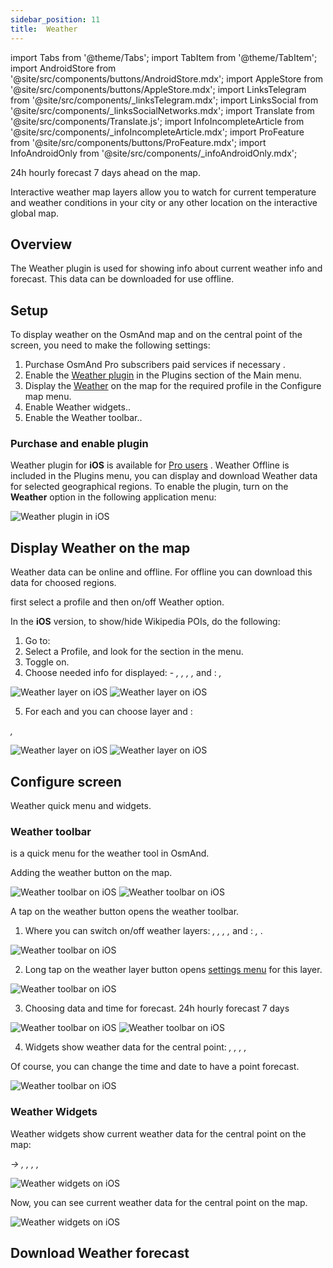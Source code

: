 ```yaml
---
sidebar_position: 11
title:  Weather
---
```


import Tabs from '@theme/Tabs';
import TabItem from '@theme/TabItem';
import AndroidStore from '@site/src/components/buttons/AndroidStore.mdx';
import AppleStore from '@site/src/components/buttons/AppleStore.mdx';
import LinksTelegram from '@site/src/components/_linksTelegram.mdx';
import LinksSocial from '@site/src/components/_linksSocialNetworks.mdx';
import Translate from '@site/src/components/Translate.js';
import InfoIncompleteArticle from '@site/src/components/_infoIncompleteArticle.mdx';
import ProFeature from '@site/src/components/buttons/ProFeature.mdx';
import InfoAndroidOnly from '@site/src/components/_infoAndroidOnly.mdx';

<InfoIncompleteArticle/>

24h hourly forecast 7 days ahead on the map.

Interactive weather map layers allow you to watch for current temperature and weather conditions in your city or any other location on the interactive global map.

## Overview

The Weather plugin is used for showing info about current weather info and forecast. This data can be downloaded for use offline.

## Setup 

To display weather on the OsmAnd map and on the central point of the screen, you need to make the following settings: 


1. Purchase OsmAnd Pro subscribers paid services if necessary <ProFeature/>.  
2. Enable the [Weather plugin](../plugins/#enable--disable) in the Plugins section of the Main menu.    
3. Display the [Weather](#enable-layer) on the map for the required profile in the Configure map menu.
4. Enable Weather widgets..
5. Enable the Weather toolbar..


### Purchase and enable plugin

<Tabs groupId="operating-systems">


<TabItem value="android" label="Android">

</TabItem>

<TabItem value="ios" label="iOS">

Weather plugin for **iOS** is available for [Pro users](../purchases/ios.md) <ProFeature/>. Weather Offline is included in the Plugins menu, you can display and download Weather data for selected geographical regions. To enable the plugin, turn on the **Weather** option in the following application menu: *<Translate ios="true" ids="menu,plugins,product_title_weather"/>* 

![Weather plugin in iOS](@site/static/img/plugins/weather/weather_plugin_ios.png)

</TabItem>

</Tabs>


## Display Weather on the map

Weather data can be online and offline. For offline you can download this data for choosed regions.

first select a profile and then on/off Weather option.

<Tabs groupId="operating-systems">


<TabItem value="android" label="Android">



</TabItem>

<TabItem value="ios" label="iOS">

In the **iOS** version, to show/hide Wikipedia POIs, do the following:  
1. Go to: *<Translate ios="true" ids="menu,configure_map"/>*  
2. Select a Profile, and look for the *<Translate ios="true" ids="map_settings_overunder"/>* section in the menu.  
3. Toggle *<Translate ios="true" ids="product_title_weather"/>* on.
4. Choose needed info for displayed: <Translate ios="true" ids="map_settings_weather_layers"/> - *<Translate ios="true" ids="map_settings_weather_temp"/>, <Translate ios="true" ids="map_settings_weather_pressure"/>, <Translate ios="true" ids="map_settings_weather_wind"/>, <Translate ios="true" ids="map_settings_weather_cloud"/>, <Translate ios="true" ids="map_settings_weather_precip"/>* and <Translate ios="true" ids="map_settings_weather_contours"/>: *<Translate ios="true" ids="map_settings_weather_temp"/>, <Translate ios="true" ids="map_settings_weather_pressure"/>*

![Weather layer on iOS](@site/static/img/plugins/weather/weather_layer_ios.png) ![Weather layer on iOS](@site/static/img/plugins/weather/weather_layer_1_ios.png)

5. For each <Translate ios="true" ids="map_settings_weather_layers"/> and <Translate ios="true" ids="map_settings_weather_contours"/> you can choose layer <Translate ios="true" ids="map_settings_transp"/> and <Translate ios="true" ids="sett_units"/>: 

*<Translate ios="true" ids="menu,configure_map,product_title_weather,map_settings_weather_precip"/>, <Translate ios="true" ids="map_settings_weather_temp"/>*

![Weather layer on iOS](@site/static/img/plugins/weather/weather_layer_precip_ios.png) ![Weather layer on iOS](@site/static/img/plugins/weather/weather_layer_temper_ios.png)

</TabItem>

</Tabs>


## Configure screen

Weather quick menu and widgets.

### Weather toolbar

_<Translate ios="true" ids="screen_settings_weather_toolbar"/>_ is a quick menu for the weather tool in OsmAnd.

Adding the weather button on the map.

<Tabs groupId="operating-systems">

<TabItem value="android" label="Android">

</TabItem>

<TabItem value="ios" label="iOS">

_<Translate ios="true" ids="menu,layer_map_appearance,map_widget_left,screen_settings_weather_toolbar"/>_

![Weather toolbar on iOS](@site/static/img/plugins/weather/weather_toolbar_ios.png) ![Weather toolbar on iOS](@site/static/img/plugins/weather/weather_toolbar_1_ios.png)


A tap on the weather button opens the weather toolbar. 

1. Where you can switch on/off weather layers: *<Translate ios="true" ids="map_settings_weather_temp"/>, <Translate ios="true" ids="map_settings_weather_pressure"/>, <Translate ios="true" ids="map_settings_weather_wind"/>, <Translate ios="true" ids="map_settings_weather_cloud"/>, <Translate ios="true" ids="map_settings_weather_precip"/>* and <Translate ios="true" ids="map_settings_weather_contours"/>: *<Translate ios="true" ids="map_settings_weather_temp"/>, <Translate ios="true" ids="map_settings_weather_pressure"/>*.

![Weather toolbar on iOS](@site/static/img/plugins/weather/weather_toolbar_2_ios.png)

2. Long tap on the weather layer button opens [settings menu](#display-weather-on-the-map) for this layer. 

![Weather toolbar on iOS](@site/static/img/plugins/weather/weather_toolbar_3_ios.png)

3. Choosing data and time for forecast. 24h hourly forecast 7 days 

![Weather toolbar on iOS](@site/static/img/plugins/weather/weather_toolbar_4_ios.png) ![Weather toolbar on iOS](@site/static/img/plugins/weather/weather_toolbar_5_ios.png)


4. Widgets show weather data for the central point: *<Translate ios="true" ids="map_settings_weather_temp"/>, <Translate ios="true" ids="map_settings_weather_pressure"/>, <Translate ios="true" ids="map_settings_weather_wind"/>, <Translate ios="true" ids="map_settings_weather_cloud"/>, <Translate ios="true" ids="map_settings_weather_precip"/>*

Of course, you can change the time and date to have a point forecast.

![Weather toolbar on iOS](@site/static/img/plugins/weather/weather_toolbar_6_ios.png)

</TabItem>

</Tabs>

### Weather Widgets

Weather widgets show current weather data for the central point on the map:

<Tabs groupId="operating-systems">


<TabItem value="android" label="Android">

</TabItem>

<TabItem value="ios" label="iOS">

_<Translate ios="true" ids="menu,layer_map_appearance,map_widget_right"/>_ _→ <Translate ios="true" ids="map_settings_weather_temp"/>, <Translate ios="true" ids="map_settings_weather_pressure"/>, <Translate ios="true" ids="map_settings_weather_wind"/>, <Translate ios="true" ids="map_settings_weather_cloud"/>, <Translate ios="true" ids="map_settings_weather_precip"/>_

![Weather widgets on iOS](@site/static/img/plugins/weather/weather_widgets_ios.png)

Now, you can see current weather data for the central point on the map.

![Weather widgets on iOS](@site/static/img/plugins/weather/weather_widgets_1_ios.png)

</TabItem>

</Tabs>

## Download Weather forecast




